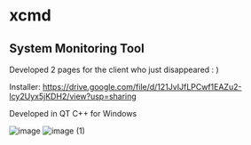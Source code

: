 # xcmd
## System Monitoring Tool


Developed 2 pages for the client who just disappeared : )

Installer: https://drive.google.com/file/d/121JvIJfLPCwf1EAZu2-lcy2Uyx5jKDH2/view?usp=sharing

Developed in QT C++ for Windows

![image](https://github.com/user-attachments/assets/1fe1b5bc-46fd-4b08-8f5b-9adef10f64fa)
![image (1)](https://github.com/user-attachments/assets/2a825621-2a08-4b1a-bece-4f66ee80db00)

